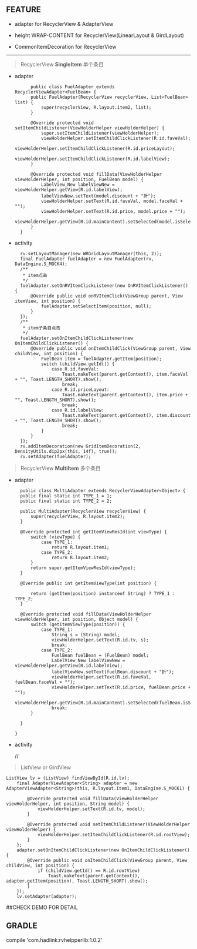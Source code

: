 

## FEATURE ##
- adapter for RecyclerView & AdapterView


- height WRAP-CONTENT for RecyclerView(LinearLayout & GirdLayout)


- CommonItemDecoration for RecyclerView




----------


> RecyclerView **SingleItem** 单个条目




- adapter

		    public class FuelAdapter extends RecyclerViewAdapter<FuelBean> {
		    public FuelAdapter(RecyclerView recyclerView, List<FuelBean> list) {
		        super(recyclerView, R.layout.item2, list);
		    }
		
		    @Override protected void setItemChildListener(ViewHolderHelper viewHolderHelper) {
		        super.setItemChildListener(viewHolderHelper);
		        viewHolderHelper.setItemChildClickListener(R.id.faveVal);
		        viewHolderHelper.setItemChildClickListener(R.id.priceLayout);
		        viewHolderHelper.setItemChildClickListener(R.id.labelView);
		    }
		
		    @Override protected void fillData(ViewHolderHelper viewHolderHelper, int position, FuelBean model) {
		        LabelView_New labelViewNew = viewHolderHelper.getView(R.id.labelView);
		        labelViewNew.setText(model.discount + "折");
		        viewHolderHelper.setText(R.id.faveVal, model.faceVal + "");
		        viewHolderHelper.setText(R.id.price, model.price + "");
		        viewHolderHelper.getView(R.id.mainContent).setSelected(model.isSelect);
		    }
		}



- activity

		rv.setLayoutManager(new WRGridLayoutManager(this, 2));
        final FuelAdapter fuelAdapter = new FuelAdapter(rv, DataEngine.S_MOCK4);
        /**
         * item点击
         */
        fuelAdapter.setOnRVItemClickListener(new OnRVItemClickListener() {
            @Override public void onRVItemClick(ViewGroup parent, View itemView, int position) {
                fuelAdapter.setSelectItem(position, null);
            }
        });
        /**
         * item子条目点击
         */
        fuelAdapter.setOnItemChildClickListener(new OnItemChildClickListener() {
            @Override public void onItemChildClick(ViewGroup parent, View childView, int position) {
                FuelBean item = fuelAdapter.getItem(position);
                switch (childView.getId()) {
                    case R.id.faveVal:
                        Toast.makeText(parent.getContext(), item.faceVal + "", Toast.LENGTH_SHORT).show();
                        break;
                    case R.id.priceLayout:
                        Toast.makeText(parent.getContext(), item.price + "", Toast.LENGTH_SHORT).show();
                        break;
                    case R.id.labelView:
                        Toast.makeText(parent.getContext(), item.discount + "", Toast.LENGTH_SHORT).show();
                        break;
                }
            }
        });
        rv.addItemDecoration(new GridItemDecoration(2, DensityUtils.dip2px(this, 14f), true));
        rv.setAdapter(fuelAdapter);


> RecyclerView **MultiItem** 多个条目

- adapter


	    public class MultiAdapter extends RecyclerViewAdapter<Object> {
	    public final static int TYPE_1 = 1;
	    public final static int TYPE_2 = 2;
	
	    public MultiAdapter(RecyclerView recyclerView) {
	        super(recyclerView, R.layout.item2);
	    }
	
	    @Override protected int getItemViewResId(int viewType) {
	        switch (viewType) {
	            case TYPE_1:
	                return R.layout.item1;
	            case TYPE_2:
	                return R.layout.item2;
	        }
	        return super.getItemViewResId(viewType);
	    }
	
	    @Override public int getItemViewType(int position) {
	
	        return (getItem(position) instanceof String) ? TYPE_1 : TYPE_2;
	    }
	
	    @Override protected void fillData(ViewHolderHelper viewHolderHelper, int position, Object model) {
	        switch (getItemViewType(position)) {
	            case TYPE_1:
	                String s = (String) model;
	                viewHolderHelper.setText(R.id.tv, s);
	                break;
	            case TYPE_2:
	                FuelBean fuelBean = (FuelBean) model;
	                LabelView_New labelViewNew = viewHolderHelper.getView(R.id.labelView);
	                labelViewNew.setText(fuelBean.discount + "折");
	                viewHolderHelper.setText(R.id.faveVal, fuelBean.faceVal + "");
	                viewHolderHelper.setText(R.id.price, fuelBean.price + "");
	                viewHolderHelper.getView(R.id.mainContent).setSelected(fuelBean.isSelect);
	                break;
	        }
	
	    }
	   
	  }

- activity

	//

> ListView or GirdView

    ListView lv = (ListView) findViewById(R.id.lv);
        final AdapterViewAdapter<String> adapter = new AdapterViewAdapter<String>(this, R.layout.item1, DataEngine.S_MOCK1) {

            @Override protected void fillData(ViewHolderHelper viewHolderHelper, int position, String model) {
                viewHolderHelper.setText(R.id.tv, model);
            }

            @Override protected void setItemChildListener(ViewHolderHelper viewHolderHelper) {
                viewHolderHelper.setItemChildClickListener(R.id.rootView);
            }
        };
        adapter.setOnItemChildClickListener(new OnItemChildClickListener() {
            @Override public void onItemChildClick(ViewGroup parent, View childView, int position) {
                if (childView.getId() == R.id.rootView)
                    Toast.makeText(parent.getContext(), adapter.getItem(position), Toast.LENGTH_SHORT).show();
            }
        });
        lv.setAdapter(adapter);


    

##CHECK DEMO FOR DETAIL


## GRADLE ##

compile 'com.hadlink:rvhelpperlib:1.0.2'


